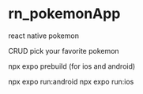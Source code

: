 # rn_pokemonApp
react native pokemon

CRUD pick your favorite pokemon

npx expo prebuild (for ios and android)

npx expo run:android
npx expo run:ios